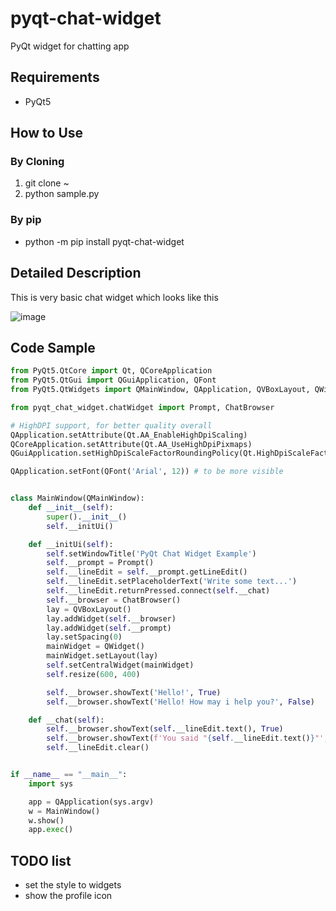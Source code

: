 # pyqt-chat-widget
PyQt widget for chatting app

## Requirements
* PyQt5

## How to Use
### By Cloning
1. git clone ~
2. python sample.py
### By pip
* python -m pip install pyqt-chat-widget

## Detailed Description
This is very basic chat widget which looks like this

![image](https://user-images.githubusercontent.com/55078043/216795544-13ccd6ea-b5e6-4f9d-b280-b799969a64cb.png)

## Code Sample
```python
from PyQt5.QtCore import Qt, QCoreApplication
from PyQt5.QtGui import QGuiApplication, QFont
from PyQt5.QtWidgets import QMainWindow, QApplication, QVBoxLayout, QWidget

from pyqt_chat_widget.chatWidget import Prompt, ChatBrowser

# HighDPI support, for better quality overall
QApplication.setAttribute(Qt.AA_EnableHighDpiScaling)
QCoreApplication.setAttribute(Qt.AA_UseHighDpiPixmaps)  
QGuiApplication.setHighDpiScaleFactorRoundingPolicy(Qt.HighDpiScaleFactorRoundingPolicy.PassThrough)

QApplication.setFont(QFont('Arial', 12)) # to be more visible


class MainWindow(QMainWindow):
    def __init__(self):
        super().__init__()
        self.__initUi()

    def __initUi(self):
        self.setWindowTitle('PyQt Chat Widget Example')
        self.__prompt = Prompt()
        self.__lineEdit = self.__prompt.getLineEdit()
        self.__lineEdit.setPlaceholderText('Write some text...')
        self.__lineEdit.returnPressed.connect(self.__chat)
        self.__browser = ChatBrowser()
        lay = QVBoxLayout()
        lay.addWidget(self.__browser)
        lay.addWidget(self.__prompt)
        lay.setSpacing(0)
        mainWidget = QWidget()
        mainWidget.setLayout(lay)
        self.setCentralWidget(mainWidget)
        self.resize(600, 400)

        self.__browser.showText('Hello!', True)
        self.__browser.showText('Hello! How may i help you?', False)

    def __chat(self):
        self.__browser.showText(self.__lineEdit.text(), True)
        self.__browser.showText(f'You said "{self.__lineEdit.text()}"', False)
        self.__lineEdit.clear()


if __name__ == "__main__":
    import sys

    app = QApplication(sys.argv)
    w = MainWindow()
    w.show()
    app.exec()
```

## TODO list
* set the style to widgets
* show the profile icon

